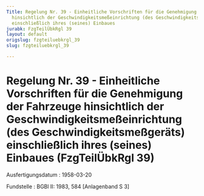 ```yaml
---
Title: Regelung Nr. 39 - Einheitliche Vorschriften für die Genehmigung der Fahrzeuge
  hinsichtlich der Geschwindigkeitsmeßeinrichtung (des Geschwindigkeitsmeßgeräts)
  einschließlich ihres (seines) Einbaues
jurabk: FzgTeilÜbkRgl 39
layout: default
origslug: fzgteiluebkrgl_39
slug: fzgteiluebkrgl_39

---
```


# Regelung Nr. 39 - Einheitliche Vorschriften für die Genehmigung der Fahrzeuge hinsichtlich der Geschwindigkeitsmeßeinrichtung (des Geschwindigkeitsmeßgeräts) einschließlich ihres (seines) Einbaues (FzgTeilÜbkRgl 39)

Ausfertigungsdatum
:   1958-03-20

Fundstelle
:   BGBl II: 1983, 584 [Anlagenband S 3]

